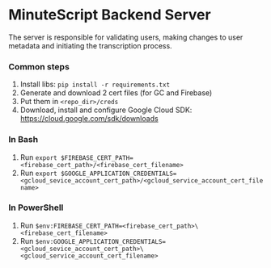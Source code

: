 # MinuteScript Backend Server
The server is responsible for validating users, making 
changes to user metadata and initiating the transcription process.
### Common steps
1. Install libs: `pip install -r requirements.txt`
1. Generate and download 2 cert files (for GC and Firebase)
2. Put them in `<repo_dir>/creds`
3. Download, install and configure Google Cloud SDK: https://cloud.google.com/sdk/downloads

### In Bash
1. Run `export $FIREBASE_CERT_PATH=<firebase_cert_path>/<firebase_cert_filename>`
2. Run `export $GOOGLE_APPLICATION_CREDENTIALS=<gcloud_sevice_account_cert_path>/<gcloud_service_account_cert_filename>`

### In PowerShell
1. Run `$env:FIREBASE_CERT_PATH=<firebase_cert_path>\<firebase_cert_filename>`
2. Run `$env:GOOGLE_APPLICATION_CREDENTIALS=<gcloud_sevice_account_cert_path>\<gcloud_service_account_cert_filename>`
